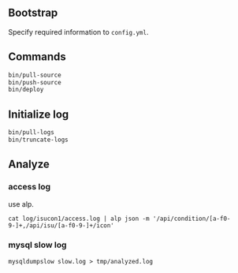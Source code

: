 ## Bootstrap

Specify required information to `config.yml`.

## Commands

```bash
bin/pull-source
bin/push-source
bin/deploy
```

## Initialize log

```bash
bin/pull-logs
bin/truncate-logs
```

## Analyze

### access log

use alp.

```
cat log/isucon1/access.log | alp json -m '/api/condition/[a-f0-9-]+,/api/isu/[a-f0-9-]+/icon'
```

### mysql slow log

```
mysqldumpslow slow.log > tmp/analyzed.log
```
